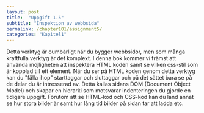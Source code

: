 ```yaml
---
layout: post
title:  "Uppgift 1.5"
subtitle: "Inspektion av webbsida"
permalink: /chapter101/assignment5/
categories: "Kapitel1"
---
```

Detta verktyg är oumbärligt när du bygger webbsidor, men som många kraftfulla verktyg är det komplext. I denna bok kommer vi främst att använda möjligheten att inspektera HTML koden samt se vilken css-stil som är kopplad till ett element.  När du ser på HTML koden genom detta verktyg kan du "fälla ihop" starttaggar och sluttaggar och på det sättet bara se på de delar du är intresserad av. Detta kallas sidans DOM (Document Object Model) och skapar en hierarki som motsvarar indenteringen du gjorde en tidigare uppgift. Förutom att se HTML-kod och CSS-kod kan du land annat se hur stora bilder är samt hur lång tid bilder på sidan tar att ladda etc.
